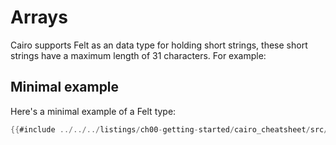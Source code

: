 # Arrays

Cairo supports Felt as an data type for holding short strings, these short strings have a maximum length of 31 characters. For example:

## Minimal example

Here's a minimal example of a Felt type:


```rust
{{#include ../../../listings/ch00-getting-started/cairo_cheatsheet/src/array_example.cairo}}
```